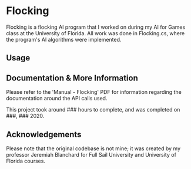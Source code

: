 # Flocking
Flocking is a flocking AI program that I worked on during my AI for Games class at the University of Florida. All work was done in Flocking.cs, where the program's AI algorithms were implemented.

## Usage


## Documentation & More Information
Please refer to the 'Manual - Flocking' PDF for information regarding the documentation around the API calls used.

This project took around ### hours to complete, and was completed on ###, ### 2020.

## Acknowledgements
Please note that the original codebase is not mine; it was created by my professor Jeremiah Blanchard for Full Sail University and University of Florida courses.

